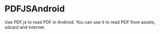 # PDFJSAndroid
Use PDF.js to read PDF in Android.
You can use it to read PDF from assets, sdcard and internet.
